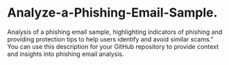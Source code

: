 # Analyze-a-Phishing-Email-Sample.
Analysis of a phishing email sample, highlighting indicators of phishing and providing protection tips to help users identify and avoid similar scams."  You can use this description for your GitHub repository to provide context and insights into phishing email analysis.

